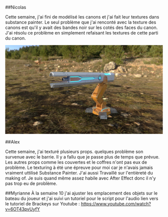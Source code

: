 ##Nicolas

Cette semaine, j'ai fini de modélisé les canons et j'ai fait leur textures dans substance painter. Le seul problème que j'ai renconté avec la texture des canons est qu'il y avait des bandes noir sur les cotés des faces du canon. J'ai résolu ce problème en simplement refaisant les textures de cette parti du canon.

![image du canon](../medias/canon_screenshot.jpg)  


##Alex 

Cette semaine, j'ai texturé plusieurs props. quelques problème son survenue avec le barrie. Il y a fallu que je passe plus de temps que prévue. Les autres props comme les couvertes et le coffres n'ont pas eux de problème. Le texturing à été une épreuve pour moi car je n'avais jamais vraiment uttilisé Substance Painter. J'ai aussi Travaillé sur l'entièreté du making of. Je suis quand même assez habile avec After Effect donc il n'y pas trop eu de problème.

##Myrianne
À la semaine 10 j'ai ajuster les emplacement des objets sur le bateau du joueur et j'ai suivi un tutoriel pour le script pour l'audio
lien vers le tutoriel de Brackeys sur Youtube : https://www.youtube.com/watch?v=6OT43pvUyfY
